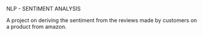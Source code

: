 NLP - SENTIMENT ANALYSIS

A project on deriving the sentiment from the reviews made by customers on a product from amazon.


